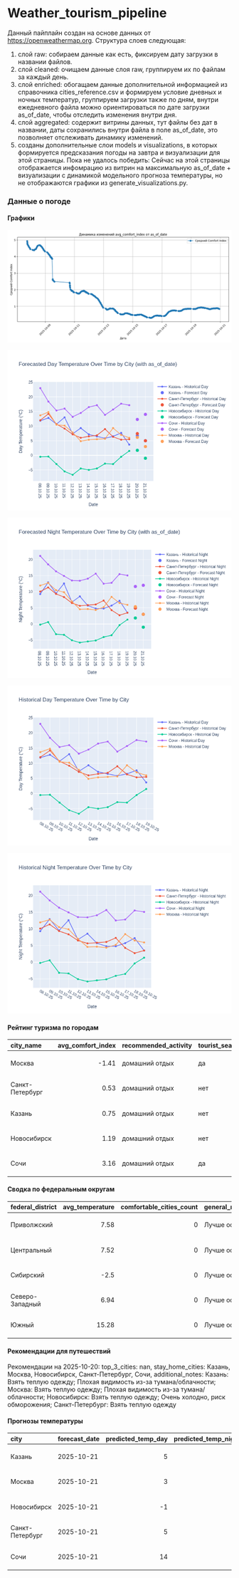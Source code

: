 # Weather_tourism_pipeline
Данный пайплайн создан на основе данных от https://openweathermap.org.
Структура слоев следующая:
  1) слой raw: 
  собираем данные как есть, фиксируем дату загрузки в названии файлов.
  2) слой cleaned:
  очищаем данные слоя raw, группируем их по файлам за каждый день.
  3) слой enriched:
  обогащаем данные дополнительной информацией из справочника cities_reference.csv и формируем условие дневных и ночных температур,
  группируем загрузки также по дням, внутри ежедневного файла можно ориентироваться по дате загрузки as_of_date, чтобы отследить изменения внутри дня.
  4) слой aggregated:
   содержит витрины данных, тут файлы без дат в названии, даты сохранились внутри файла в поле as_of_date, это позволняет отслеживать динамику изменений.
  6) созданы дополнительные слои models и visualizations, в которых формируется предсказания погоды на завтра и визуализации для этой страницы.
  Пока не удалось победить: Сейчас на этой страницы отображается инфомрацию из витрин на максимальную as_of_date + визуализации с динамикой модельного прогноза температуры, 
  но не отображаются графики из generate_visualizations.py.
<!-- WEATHER DATA START -->
### Данные о погоде

#### Графики
![Comfort Index Trend](data/visualizations/comfort_index_trend.png)

![Forecasted Day Temperature](data/visualizations/forecasted_day_temperature.png)

![Forecasted Night Temperature](data/visualizations/forecasted_night_temperature.png)

![Historical Day Temperature](data/visualizations/historical_day_temperature.png)

![Historical Night Temperature](data/visualizations/historical_night_temperature.png)

#### Рейтинг туризма по городам
| city_name       |   avg_comfort_index | recommended_activity   | tourist_season_match   | tourism_season   | tour_recommendation       | as_of_date          |
|:----------------|--------------------:|:-----------------------|:-----------------------|:-----------------|:--------------------------|:--------------------|
| Москва          |               -1.41 | домашний отдых         | да                     | Круглогодично    | домашний отдых в сезон    | 2025-10-20 22:21:00 |
| Санкт-Петербург |                0.53 | домашний отдых         | нет                    | Май-Сентябрь     | домашний отдых вне сезона | 2025-10-20 22:21:00 |
| Казань          |                0.75 | домашний отдых         | нет                    | Май-Сентябрь     | домашний отдых вне сезона | 2025-10-20 22:21:00 |
| Новосибирск     |                1.19 | домашний отдых         | нет                    | Июнь-Август      | домашний отдых вне сезона | 2025-10-20 22:21:00 |
| Сочи            |                3.16 | домашний отдых         | да                     | Май-Октябрь      | домашний отдых в сезон    | 2025-10-20 22:21:00 |

#### Сводка по федеральным округам
| federal_district   |   avg_temperature |   comfortable_cities_count | general_recommendation   | as_of_date          |
|:-------------------|------------------:|---------------------------:|:-------------------------|:--------------------|
| Приволжский        |              7.58 |                          0 | Лучше остаться дома      | 2025-10-20 22:21:00 |
| Центральный        |              7.52 |                          0 | Лучше остаться дома      | 2025-10-20 22:21:00 |
| Сибирский          |             -2.5  |                          0 | Лучше остаться дома      | 2025-10-20 22:21:00 |
| Северо-Западный    |              6.94 |                          0 | Лучше остаться дома      | 2025-10-20 22:21:00 |
| Южный              |             15.28 |                          0 | Лучше остаться дома      | 2025-10-20 22:21:00 |

#### Рекомендации для путешествий
Рекомендации на 2025-10-20: top_3_cities: nan, stay_home_cities: Казань, Москва, Новосибирск, Санкт-Петербург, Сочи, additional_notes: Казань: Взять теплую одежду; Плохая видимость из-за тумана/облачности; Москва: Взять теплую одежду; Плохая видимость из-за тумана/облачности; Новосибирск: Взять теплую одежду; Очень холодно, риск обморожения; Санкт-Петербург: Взять теплую одежду

#### Прогнозы температуры
| city            | forecast_date   |   predicted_temp_day |   predicted_temp_night | model_type       | as_of_date          |
|:----------------|:----------------|---------------------:|-----------------------:|:-----------------|:--------------------|
| Казань          | 2025-10-21      |                    5 |                      3 | LinearRegression | 2025-10-20 22:21:19 |
| Москва          | 2025-10-21      |                    3 |                      3 | LinearRegression | 2025-10-20 22:21:19 |
| Новосибирск     | 2025-10-21      |                   -1 |                     -1 | LinearRegression | 2025-10-20 22:21:19 |
| Санкт-Петербург | 2025-10-21      |                    5 |                      3 | LinearRegression | 2025-10-20 22:21:19 |
| Сочи            | 2025-10-21      |                   14 |                     12 | LinearRegression | 2025-10-20 22:21:19 |


<!-- WEATHER DATA END -->
